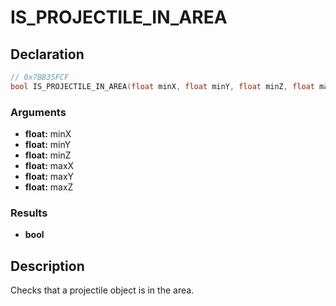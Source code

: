 # IS_PROJECTILE_IN_AREA

## Declaration
```cpp
// 0x7BB35FCF
bool IS_PROJECTILE_IN_AREA(float minX, float minY, float minZ, float maxX, float maxY, float maxZ);
```

### Arguments
- **float:** minX
- **float:** minY
- **float:** minZ
- **float:** maxX
- **float:** maxY
- **float:** maxZ

### Results
- **bool**

## Description
Checks that a projectile object is in the area.